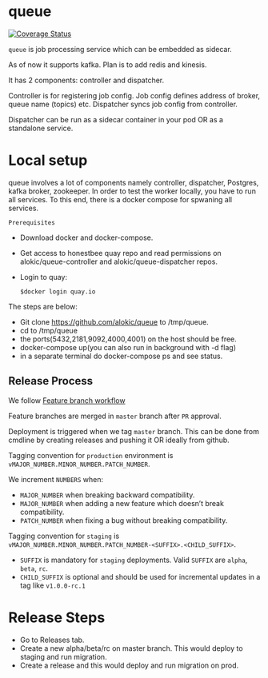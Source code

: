 # queue
[![Coverage Status](https://coveralls.io/repos/github/alokic/queue/badge.svg?branch=master&t=6g0laG)](https://coveralls.io/github/alokic/queue?branch=master)

`queue` is job processing service which can be embedded as sidecar. 

As of now it supports kafka. Plan is to add redis and kinesis.

It has 2 components:
controller and dispatcher.

Controller is for registering job config. Job config defines address of broker, queue name (topics) etc.
Dispatcher syncs job config from controller.

Dispatcher can be run as a sidecar container in your pod OR as a standalone service.

# Local setup
queue involves a lot of components namely controller, dispatcher, Postgres, kafka broker, zookeeper.
In order to test the worker locally, you have to run all services.
To this end, there is a docker compose for spwaning all services.

`Prerequisites`
- Download docker and docker-compose.
- Get access to honestbee quay repo and read permissions on alokic/queue-controller and alokic/queue-dispatcher repos. 
- Login to quay:

  `$docker login quay.io`
     

The steps are below:
- Git clone https://github.com/alokic/queue to /tmp/queue.  
- cd to /tmp/queue
- the ports(5432,2181,9092,4000,4001) on the host should be free.
- docker-compose up(you can also run in background with -d flag)
- in a separate terminal do docker-compose ps and see status.


## Release Process

We follow [Feature branch workflow](https://www.atlassian.com/git/tutorials/comparing-workflows/feature-branch-workflow)

Feature branches are merged in `master` branch after `PR` approval.

Deployment is triggered when we tag `master` branch. This can be done from cmdline by creating releases and pushing it OR ideally from github.

Tagging convention for `production` environment is `vMAJOR_NUMBER.MINOR_NUMBER.PATCH_NUMBER`.

We increment `NUMBERS` when:

* `MAJOR_NUMBER` when breaking backward compatibility.
* `MAJOR_NUMBER` when adding a new feature which doesn’t break compatibility.
* `PATCH_NUMBER` when fixing a bug without breaking compatibility.

Tagging convention for `staging` is `vMAJOR_NUMBER.MINOR_NUMBER.PATCH_NUMBER-<SUFFIX>.<CHILD_SUFFIX>`.

* `SUFFIX` is mandatory for `staging` deployments. Valid `SUFFIX` are `alpha`, `beta`, `rc`.
* `CHILD_SUFFIX` is optional and should be used for incremental updates in a tag like `v1.0.0-rc.1`

# Release Steps
- Go to Releases tab.
- Create a new alpha/beta/rc on master branch. This would deploy to staging and run migration.
- Create a release and this would deploy and run migration on prod.
